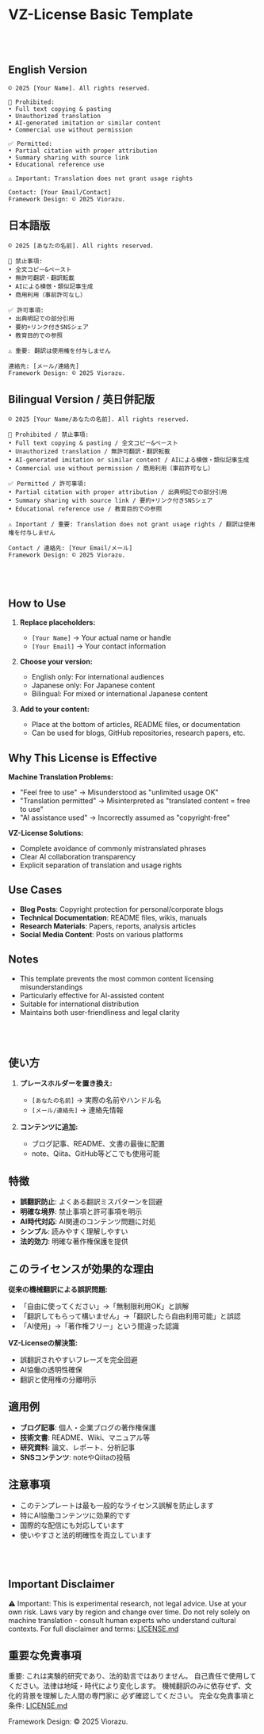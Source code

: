 # VZ-License Basic Template



<br><br>

## English Version

```
© 2025 [Your Name]. All rights reserved.

🚫 Prohibited:
• Full text copying & pasting
• Unauthorized translation
• AI-generated imitation or similar content
• Commercial use without permission

✅ Permitted:
• Partial citation with proper attribution
• Summary sharing with source link
• Educational reference use

⚠️ Important: Translation does not grant usage rights

Contact: [Your Email/Contact]
Framework Design: © 2025 Viorazu.
```

## 日本語版

```
© 2025 [あなたの名前]. All rights reserved.

🚫 禁止事項:
• 全文コピー&ペースト
• 無許可翻訳・翻訳転載
• AIによる模倣・類似記事生成
• 商用利用（事前許可なし）

✅ 許可事項:
• 出典明記での部分引用
• 要約+リンク付きSNSシェア
• 教育目的での参照

⚠️ 重要: 翻訳は使用権を付与しません

連絡先: [メール/連絡先]
Framework Design: © 2025 Viorazu.
```

## Bilingual Version / 英日併記版

```
© 2025 [Your Name/あなたの名前]. All rights reserved.

🚫 Prohibited / 禁止事項:
• Full text copying & pasting / 全文コピー&ペースト
• Unauthorized translation / 無許可翻訳・翻訳転載
• AI-generated imitation or similar content / AIによる模倣・類似記事生成
• Commercial use without permission / 商用利用（事前許可なし）

✅ Permitted / 許可事項:
• Partial citation with proper attribution / 出典明記での部分引用
• Summary sharing with source link / 要約+リンク付きSNSシェア
• Educational reference use / 教育目的での参照

⚠️ Important / 重要: Translation does not grant usage rights / 翻訳は使用権を付与しません

Contact / 連絡先: [Your Email/メール]
Framework Design: © 2025 Viorazu.
```


<br><br>

## How to Use

1. **Replace placeholders:**
   - `[Your Name]` → Your actual name or handle
   - `[Your Email]` → Your contact information

2. **Choose your version:**
   - English only: For international audiences
   - Japanese only: For Japanese content
   - Bilingual: For mixed or international Japanese content

3. **Add to your content:**
   - Place at the bottom of articles, README files, or documentation
   - Can be used for blogs, GitHub repositories, research papers, etc.

## Why This License is Effective

**Machine Translation Problems:**
- "Feel free to use" → Misunderstood as "unlimited usage OK"
- "Translation permitted" → Misinterpreted as "translated content = free to use"
- "AI assistance used" → Incorrectly assumed as "copyright-free"

**VZ-License Solutions:**
- Complete avoidance of commonly mistranslated phrases
- Clear AI collaboration transparency
- Explicit separation of translation and usage rights

## Use Cases

- **Blog Posts**: Copyright protection for personal/corporate blogs
- **Technical Documentation**: README files, wikis, manuals
- **Research Materials**: Papers, reports, analysis articles
- **Social Media Content**: Posts on various platforms

## Notes

- This template prevents the most common content licensing misunderstandings
- Particularly effective for AI-assisted content
- Suitable for international distribution
- Maintains both user-friendliness and legal clarity

<br><br>

## 使い方

1. **プレースホルダーを置き換え:**
   - `[あなたの名前]` → 実際の名前やハンドル名
   - `[メール/連絡先]` → 連絡先情報

2. **コンテンツに追加:**
   - ブログ記事、README、文書の最後に配置
   - note、Qiita、GitHub等どこでも使用可能

## 特徴

- **誤翻訳防止**: よくある翻訳ミスパターンを回避
- **明確な境界**: 禁止事項と許可事項を明示
- **AI時代対応**: AI関連のコンテンツ問題に対処
- **シンプル**: 読みやすく理解しやすい
- **法的効力**: 明確な著作権保護を提供

## このライセンスが効果的な理由

**従来の機械翻訳による誤訳問題:**
- 「自由に使ってください」→「無制限利用OK」と誤解
- 「翻訳してもらって構いません」→「翻訳したら自由利用可能」と誤認
- 「AI使用」→「著作権フリー」という間違った認識

**VZ-Licenseの解決策:**
- 誤翻訳されやすいフレーズを完全回避
- AI協働の透明性確保
- 翻訳と使用権の分離明示

## 適用例

- **ブログ記事**: 個人・企業ブログの著作権保護
- **技術文書**: README、Wiki、マニュアル等
- **研究資料**: 論文、レポート、分析記事
- **SNSコンテンツ**: noteやQiitaの投稿

## 注意事項

- このテンプレートは最も一般的なライセンス誤解を防止します
- 特にAI協働コンテンツに効果的です
- 国際的な配信にも対応しています
- 使いやすさと法的明確性を両立しています


<br><br>

## Important Disclaimer
⚠️ Important: This is experimental research, not legal advice. 
Use at your own risk. Laws vary by region and change over time.
Do not rely solely on machine translation - consult human experts 
who understand cultural contexts.
For full disclaimer and terms: [LICENSE.md](../LICENSE.md)


## 重要な免責事項

重要: これは実験的研究であり、法的助言ではありません。
自己責任で使用してください。法律は地域・時代により変化します。
機械翻訳のみに依存せず、文化的背景を理解した人間の専門家に
必ず確認してください。
完全な免責事項と条件: [LICENSE.md](../LICENSE.md)

Framework Design: © 2025 Viorazu.



